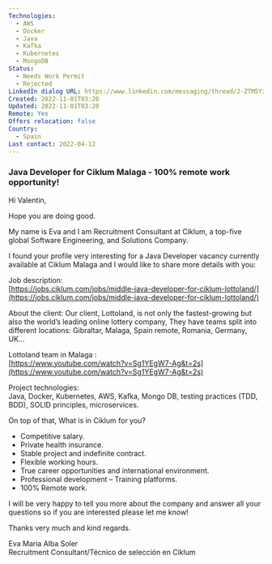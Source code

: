 ```yaml
---
Technologies:
  - AWS
  - Docker
  - Java
  - Kafka
  - Kubernetes
  - MongoDB
Status:
  - Needs Work Permit
  - Rejected
LinkedIn dialog URL: https://www.linkedin.com/messaging/thread/2-ZTM5YzBkNDItODk2ZS00NGEyLWIyZjQtODcxNDIwZmNjNGQ0XzAxMw==/
Created: 2022-11-01T03:20
Updated: 2022-11-01T03:20
Remote: Yes
Offers relocation: false
Country:
  - Spain
Last contact: 2022-04-12
---
```

### Java Developer for Ciklum Malaga - 100% remote work opportunity!

Hi Valentin,  
  
Hope you are doing good.  
  
My name is Eva and I am Recruitment Consultant at Ciklum, a top-five global Software Engineering, and Solutions Company.  
  
I found your profile very interesting for a Java Developer vacancy currently available at Ciklum Malaga and I would like to share more details with you:  
  
Job description:  
[https://jobs.ciklum.com/jobs/middle-java-developer-for-ciklum-lottoland/](https://jobs.ciklum.com/jobs/middle-java-developer-for-ciklum-lottoland/)  
  
About the client: Our client, Lottoland, is not only the fastest-growing but also the world’s leading online lottery company, They have teams split into different locations: Gibraltar, Malaga, Spain remote, Romania, Germany, UK…  
  
Lottoland team in Malaga :  
[https://www.youtube.com/watch?v=Sg1YEgW7-Ag&t=2s](https://www.youtube.com/watch?v=Sg1YEgW7-Ag&t=2s)  
  
Project technologies:  
Java, Docker, Kubernetes, AWS, Kafka, Mongo DB, testing practices (TDD, BDD), SOLID principles, microservices.  
  
On top of that, What is in Ciklum for you?  
  
- Competitive salary.  
- Private health insurance.  
- Stable project and indefinite contract.  
- Flexible working hours.  
- True career opportunities and international environment.  
- Professional development – Training platforms.  
- 100% Remote work.  
  
I will be very happy to tell you more about the company and answer all your questions so if you are interested please let me know!  
  
Thanks very much and kind regards.  
  
Eva Maria Alba Soler  
Recruitment Consultant/Técnico de selección en Ciklum